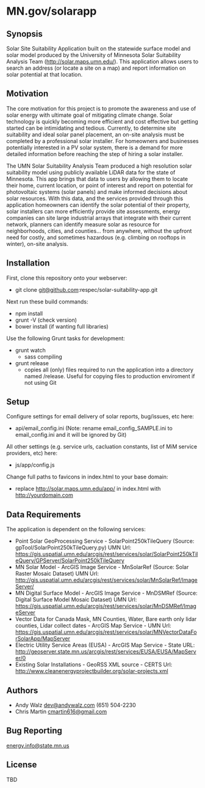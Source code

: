 # MN.gov/solarapp

## Synopsis

Solar Site Suitability Application built on the statewide surface model and solar model produced by the University of Minnesota Solar Suitability Analysis Team (http://solar.maps.umn.edu/). This application allows users to search an address (or locate a site on a map) and report information on solar potential at that location.


## Motivation

The core motivation for this project is to promote the awareness and use of solar energy with ultimate goal of mitigating climate change. Solar technology is quickly becoming more efficient and cost effective but getting started can be intimidating and tedious. Currently, to determine site suitability and ideal solar panel placement, an on-site analysis must be completed by a professional solar installer. For homeowners and businesses potentially interested in a PV solar system, there is a demand for more detailed information before reaching the step of hiring a solar installer.

The UMN Solar Suitability Analysis Team produced a high resolution solar suitability model using publicly available LiDAR data for the state of Minnesota. This app brings that data to users by allowing them to locate their home, current location, or point of interest and report on potential for photovoltaic systems (solar panels) and make informed decisions about solar resources. With this data, and the services provided through this application homeowners can identify the solar potential of their property, solar installers can more efficiently provide site assessments, energy companies can site large industrial arrays that integrate with their current network, planners can identify measure solar as resource for neighborhoods, cities, and counties… from anywhere, without the upfront need for costly, and sometimes hazardous (e.g. climbing on rooftops in winter), on-site analysis.


## Installation

First, clone this repository onto your webserver:
* git clone git@github.com:respec/solar-suitability-app.git

Next run these build commands:
* npm install
* grunt -V (check version)
* bower install (if wanting full libraries)

Use the following Grunt tasks for development:
* grunt watch
  * sass compiling
* grunt release
  * copies all (only) files required to run the application into a directory named /release. Useful for copying files to production enviroment if not using Git


## Setup

Configure settings for email delivery of solar reports, bug/issues, etc here:
* api/email_config.ini  (Note: rename email_config_SAMPLE.ini to email_config.ini and it will be ignored by Git)

All other settings (e.g. service urls, cacluation constants, list of MiM service providers, etc) here:
* js/app/config.js

Change full paths to favicons in index.html to your base domain:
* replace http://solar.maps.umn.edu/app/ in index.html with http://yourdomain.com


## Data Requirements

The application is dependent on the following services:
* Point Solar GeoProcessing Service - SolarPoint250kTileQuery (Source: gpTool/SolarPoint250kTileQuery.py) UMN Url: https://gis.uspatial.umn.edu/arcgis/rest/services/solar/SolarPoint250kTileQuery/GPServer/SolarPoint250kTileQuery
* MN Solar Model - ArcGIS Image Service - MnSolarRef (Source: Solar Raster Mosaic Dataset) UMN Url: http://gis.uspatial.umn.edu/arcgis/rest/services/solar/MnSolarRef/ImageServer/
* MN Digital Surface Model - ArcGIS Image Service - MnDSMRef (Source: Digital Surface Model Mosaic Dataset) UMN Url: https://gis.uspatial.umn.edu/arcgis/rest/services/solar/MnDSMRef/ImageServer
* Vector Data for Canada Mask, MN Counties, Water, Bare earth only lidar counties, Lidar collect dates - ArcGIS Map Service - UMN Url: https://gis.uspatial.umn.edu/arcgis/rest/services/solar/MNVectorDataForSolarApp/MapServer
* Electric Utility Service Areas (EUSA) - ArcGIS Map Service - State URL: http://geoserver.state.mn.us/arcgis/rest/services/EUSA/EUSA/MapServer/0
* Existing Solar Installations - GeoRSS XML source - CERTS Url: http://www.cleanenergyprojectbuilder.org/solar-projects.xml


## Authors
* Andy Walz <dev@andywalz.com> (651) 504-2230
* Chris Martin <cmartin616@gmail.com>


## Bug Reporting
energy.info@state.mn.us


## License
TBD
